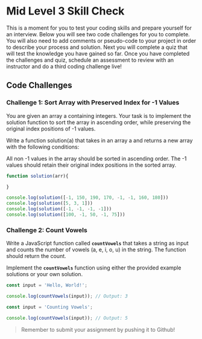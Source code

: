 # Mid Level 3 Skill Check

This is a moment for you to test your coding skills and prepare yourself for an interview. Below you will see two code challenges for you to complete. You will also need to add comments or pseudo-code to your project in order to describe your process and solution. Next you will complete a quiz that will test the knowledge you have gained so far. Once you have completed the challenges and quiz, schedule an assessment to review with an instructor and do a third coding challenge live!

## Code Challenges

### Challenge 1: S**ort Array with Preserved Index for -1 Values**

You are given an array a containing integers. Your task is to implement the solution function to sort the array in ascending order, while preserving the original index positions of -1 values.

Write a function solution(a) that takes in an array a and returns a new array with the following conditions:

All non -1 values in the array should be sorted in ascending order.
The -1 values should retain their original index positions in the sorted array.

```jsx
function solution(arr){

}

console.log(solution([-1, 150, 190, 170, -1, -1, 160, 180]))
console.log(solution([5, 3, 1]))
console.log(solution([-1, -1, -1, -1]))
console.log(solution([100, -1, 50, -1, 75]))
```

### Challenge 2: **Count Vowels**

Write a JavaScript function called **`countVowels`** that takes a string as input and counts the number of vowels (a, e, i, o, u) in the string. The function should return the count.

Implement the **`countVowels`** function using either the provided example solutions or your own solution.

```jsx
const input = 'Hello, World!';

console.log(countVowels(input)); // Output: 3
```

```jsx
const input = 'Counting Vowels';

console.log(countVowels(input)); // Output: 5
```

> Remember to submit your assignment by pushing it to Github!
